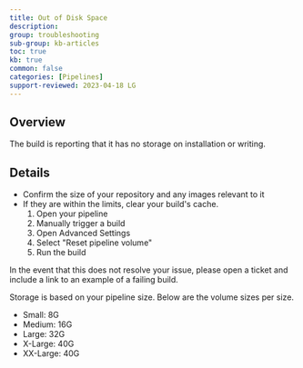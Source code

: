 ```yaml
---
title: Out of Disk Space
description: 
group: troubleshooting
sub-group: kb-articles
toc: true
kb: true
common: false
categories: [Pipelines]
support-reviewed: 2023-04-18 LG
---
```


## Overview

The build is reporting that it has no storage on installation or writing.

## Details

* Confirm the size of your repository and any images relevant to it
* If they are within the limits, clear your build's cache.
  1. Open your pipeline
  2. Manually trigger a build
  3. Open Advanced Settings
  4. Select "Reset pipeline volume"
  5. Run the build

In the event that this does not resolve your issue, please open a ticket and include a link to an example of a failing build.

Storage is based on your pipeline size. Below are the volume sizes per size.

* Small: 8G
* Medium: 16G
* Large: 32G
* X-Large: 40G
* XX-Large: 40G
